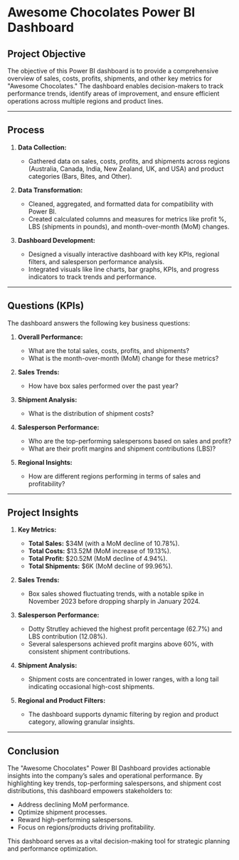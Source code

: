 # Awesome Chocolates Power BI Dashboard

## Project Objective
The objective of this Power BI dashboard is to provide a comprehensive overview of sales, costs, profits, shipments, and other key metrics for "Awesome Chocolates." The dashboard enables decision-makers to track performance trends, identify areas of improvement, and ensure efficient operations across multiple regions and product lines.

---

## Process
1. **Data Collection:** 
   - Gathered data on sales, costs, profits, and shipments across regions (Australia, Canada, India, New Zealand, UK, and USA) and product categories (Bars, Bites, and Other).
   
2. **Data Transformation:**
   - Cleaned, aggregated, and formatted data for compatibility with Power BI.
   - Created calculated columns and measures for metrics like profit %, LBS (shipments in pounds), and month-over-month (MoM) changes.

3. **Dashboard Development:**
   - Designed a visually interactive dashboard with key KPIs, regional filters, and salesperson performance analysis.
   - Integrated visuals like line charts, bar graphs, KPIs, and progress indicators to track trends and performance.

---

## Questions (KPIs)
The dashboard answers the following key business questions:
1. **Overall Performance:**
   - What are the total sales, costs, profits, and shipments?
   - What is the month-over-month (MoM) change for these metrics?

2. **Sales Trends:**
   - How have box sales performed over the past year?

3. **Shipment Analysis:**
   - What is the distribution of shipment costs?

4. **Salesperson Performance:**
   - Who are the top-performing salespersons based on sales and profit?
   - What are their profit margins and shipment contributions (LBS)?

5. **Regional Insights:**
   - How are different regions performing in terms of sales and profitability?

---

## Project Insights
1. **Key Metrics:**
   - **Total Sales:** $34M (with a MoM decline of 10.78%).
   - **Total Costs:** $13.52M (MoM increase of 19.13%).
   - **Total Profit:** $20.52M (MoM decline of 4.94%).
   - **Total Shipments:** $6K (MoM decline of 99.96%).

2. **Sales Trends:**
   - Box sales showed fluctuating trends, with a notable spike in November 2023 before dropping sharply in January 2024.

3. **Salesperson Performance:**
   - Dotty Strutley achieved the highest profit percentage (62.7%) and LBS contribution (12.08%).
   - Several salespersons achieved profit margins above 60%, with consistent shipment contributions.

4. **Shipment Analysis:**
   - Shipment costs are concentrated in lower ranges, with a long tail indicating occasional high-cost shipments.

5. **Regional and Product Filters:**
   - The dashboard supports dynamic filtering by region and product category, allowing granular insights.

---

## Conclusion
The "Awesome Chocolates" Power BI Dashboard provides actionable insights into the company’s sales and operational performance. By highlighting key trends, top-performing salespersons, and shipment cost distributions, this dashboard empowers stakeholders to:
- Address declining MoM performance.
- Optimize shipment processes.
- Reward high-performing salespersons.
- Focus on regions/products driving profitability.

This dashboard serves as a vital decision-making tool for strategic planning and performance optimization.
